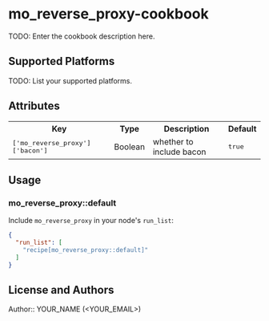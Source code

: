 # mo_reverse_proxy-cookbook

TODO: Enter the cookbook description here.

## Supported Platforms

TODO: List your supported platforms.

## Attributes

<table>
  <tr>
    <th>Key</th>
    <th>Type</th>
    <th>Description</th>
    <th>Default</th>
  </tr>
  <tr>
    <td><tt>['mo_reverse_proxy']['bacon']</tt></td>
    <td>Boolean</td>
    <td>whether to include bacon</td>
    <td><tt>true</tt></td>
  </tr>
</table>

## Usage

### mo_reverse_proxy::default

Include `mo_reverse_proxy` in your node's `run_list`:

```json
{
  "run_list": [
    "recipe[mo_reverse_proxy::default]"
  ]
}
```

## License and Authors

Author:: YOUR_NAME (<YOUR_EMAIL>)
